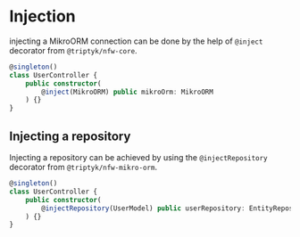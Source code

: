 # Injection

injecting a MikroORM connection can be done by the help of `@inject` decorator from `@triptyk/nfw-core`.

```ts
@singleton()
class UserController {
    public constructor(
        @inject(MikroORM) public mikroOrm: MikroORM
    ) {}
}
```

## Injecting a repository

Injecting a repository can be achieved by using the `@injectRepository` decorator from `@triptyk/nfw-mikro-orm`.

```ts
@singleton()
class UserController {
    public constructor(
        @injectRepository(UserModel) public userRepository: EntityRepository<UserModel>
    ) {}
}
```
